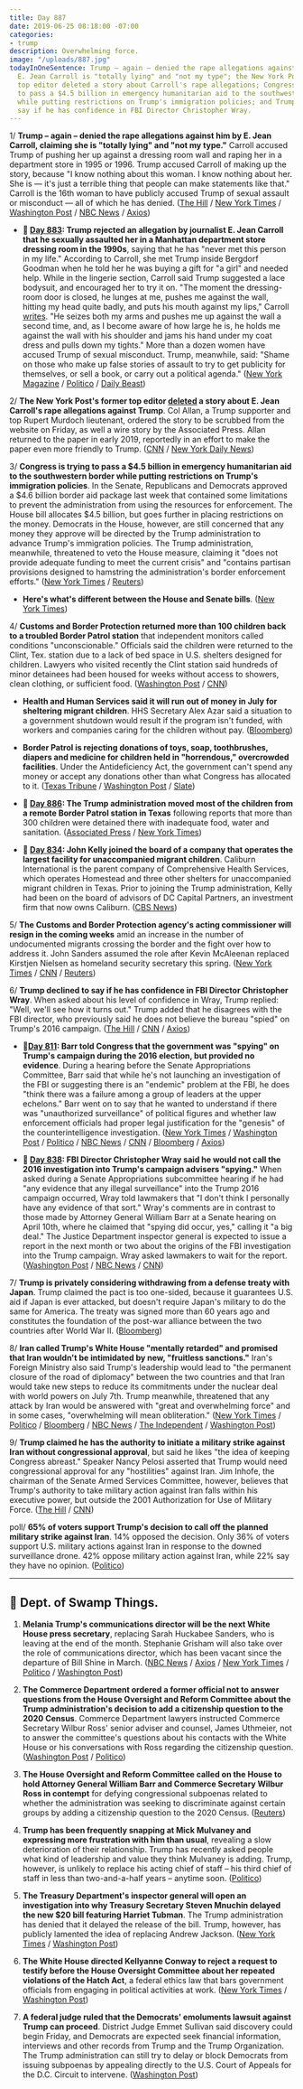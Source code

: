 ```yaml
---
title: Day 887
date: 2019-06-25 08:18:00 -07:00
categories:
- trump
description: Overwhelming force.
image: "/uploads/887.jpg"
todayInOneSentence: Trump – again – denied the rape allegations against him, claiming
  E. Jean Carroll is "totally lying" and "not my type"; the New York Post's former
  top editor deleted a story about Carroll's rape allegations; Congress is trying
  to pass a $4.5 billion in emergency humanitarian aid to the southwestern border
  while putting restrictions on Trump's immigration policies; and Trump declined to
  say if he has confidence in FBI Director Christopher Wray.
---
```


1/ **Trump – again – denied the rape allegations against him by E. Jean Carroll, claiming she is "totally lying" and "not my type."** Carroll accused Trump of pushing her up against a dressing room wall and raping her in a department store in 1995 or 1996. Trump accused Carroll of making up the story, because "I know nothing about this woman. I know nothing about her. She is — it's just a terrible thing that people can make statements like that." Carroll is the 16th woman to have publicly accused Trump of sexual assault or misconduct — all of which he has denied. ([The Hill](https://thehill.com/homenews/administration/450116-trump-vehemently-denies-e-jean-carroll-allegation-shes-not-my-type) / [New York Times](https://www.nytimes.com/2019/06/24/us/politics/jean-carroll-trump.html) / [Washington Post](https://www.washingtonpost.com/politics/trump-accuser-e-jean-carroll-voices-frustration-about-lack-of-consequences-for-repeated-allegations-of-sexual-misconduct/2019/06/24/852905ec-9697-11e9-830a-21b9b36b64ad_story.html) / [NBC News](https://www.nbcnews.com/politics/donald-trump/she-s-not-my-type-trump-says-e-jean-carroll-n1021331) / [Axios](https://www.axios.com/trump-says-he-didnt-rape-author-e-jean-carroll-shes-not-my-type-583e3750-9483-4248-b6dd-a2ea39f0df3d.html))

* **📌 [Day 883](https://whatthefuckjusthappenedtoday.com/2019/06/21/day-883/#4-trump-rejected-an-allegation-by-jo): Trump rejected an allegation by journalist E. Jean Carroll that he sexually assaulted her in a Manhattan department store dressing room in the 1990s**, saying that he has "never met this person in my life." According to Carroll, she met Trump inside Bergdorf Goodman when he told her he was buying a gift for "a girl" and needed help. While in the lingerie section, Carroll said Trump suggested a lace bodysuit, and encouraged her to try it on. "The moment the dressing-room door is closed, he lunges at me, pushes me against the wall, hitting my head quite badly, and puts his mouth against my lips," Carroll [writes](https://www.thecut.com/2019/06/donald-trump-assault-e-jean-carroll-other-hideous-men.html). "He seizes both my arms and pushes me up against the wall a second time, and, as I become aware of how large he is, he holds me against the wall with his shoulder and jams his hand under my coat dress and pulls down my tights." More than a dozen women have accused Trump of sexual misconduct. Trump, meanwhile, said: "Shame on those who make up false stories of assault to try to get publicity for themselves, or sell a book, or carry out a political agenda." ([New York Magazine](https://www.thecut.com/2019/06/donald-trump-assault-e-jean-carroll-other-hideous-men.html) / [Politico](https://www.politico.com/story/2019/06/21/trump-dismisses-new-sexual-assault-allegation-1376698) / [Daily Beast](https://www.thedailybeast.com/e-jean-carroll-trump-sexually-assaulted-me-in-a-bergdorfs-dressing-room))

2/ **The New York Post's former top editor [deleted](https://web.archive.org/web/20190622110250/https://nypost.com/2019/06/22/trump-faces-new-sexual-assault-allegation-issues-denial/) a story about E. Jean Carroll's rape allegations against Trump**. Col Allan, a Trump supporter and top Rupert Murdoch lieutenant, ordered the story to be scrubbed from the website on Friday, as well a wire story by the Associated Press. Allan returned to the paper in early 2019, reportedly in an effort to make the paper even more friendly to Trump. ([CNN](https://www.cnn.com/2019/06/24/media/new-york-post-col-allan-trump/index.html) / [New York Daily News](https://www.nydailynews.com/news/national/ny-new-york-post-rupert-murdoch-donald-trump-20190625-6e5pmsm3mjeqzjqumz23h23a7m-story.html))

3/ **Congress is trying to pass a $4.5 billion in emergency humanitarian aid to the southwestern border while putting restrictions on Trump's immigration policies**. In the Senate, Republicans and Democrats approved a $4.6 billion border aid package last week that contained some limitations to prevent the administration from using the resources for enforcement. The House bill allocates $4.5 billion, but goes further in placing restrictions on the money. Democrats in the House, however, are still concerned that any money they approve will be directed by the Trump administration to advance Trump's immigration policies. The Trump administration, meanwhile, threatened to veto the House measure, claiming it "does not provide adequate funding to meet the current crisis" and "contains partisan provisions designed to hamstring the administration's border enforcement efforts." ([New York Times](https://www.nytimes.com/2019/06/24/us/politics/migrants-emergency-aid-border.html) / [Reuters](https://www.reuters.com/article/us-usa-immigration-aid-idUSKCN1TQ1WR))

* **Here's what's different between the House and Senate bills**. ([New York Times](https://www.nytimes.com/2019/06/24/us/politics/house-senate-border-spending-bills.html))

4/ **Customs and Border Protection returned more than 100 children back to a troubled Border Patrol station** that independent monitors called conditions "unconscionable." Officials said the children were returned to the Clint, Tex. station due to a lack of bed space in U.S. shelters designed for children. Lawyers who visited recently the Clint station said hundreds of minor detainees had been housed for weeks without access to showers, clean clothing, or sufficient food. ([Washington Post](https://www.washingtonpost.com/immigration/us-returns-100-migrant-children-to-overcrowded-border-facility-as-hhs-says-it-is-out-of-space/2019/06/25/397b0cb6-96b6-11e9-830a-21b9b36b64ad_story.html) / [CNN](https://www.cnn.com/2019/06/25/politics/clint-texas-children/index.html))

* **Health and Human Services said it will run out of money in July for sheltering migrant children**. HHS Secretary Alex Azar said a situation to a government shutdown would result if the program isn't funded, with workers and companies caring for the children without pay. ([Bloomberg](https://www.bloomberg.com/news/articles/2019-06-24/azar-says-u-s-is-running-out-of-money-to-shelter-migrant-kids))

* **Border Patrol is rejecting donations of toys, soap, toothbrushes, diapers and medicine for children held in "horrendous," overcrowded facilities**. Under the Antideficiency Act, the government can't spend any money or accept any donations other than what Congress has allocated to it. ([Texas Tribune](https://www.texastribune.org/2019/06/24/texas-border-facility-donations-turned-away/) / [Washington Post](https://www.washingtonpost.com/nation/2019/06/24/conditions-migrant-detention-centers-are-deplorable-trump-pence-blame-democrats/) / [Slate](https://slate.com/news-and-politics/2019/06/border-patrol-refusing-donations-migrant-children-soap-and-toothpaste.html))

* **📌 [Day 886](https://whatthefuckjusthappenedtoday.com/2019/06/24/day-886/#the-trump-administration-moved-most): The Trump administration moved most of the children from a remote Border Patrol station in Texas** following reports that more than 300 children were detained there with inadequate food, water and sanitation. ([Associated Press](https://apnews.com/a7a9acc4c6a546829a258e008d10d705) / [New York Times](https://www.nytimes.com/2019/06/24/us/border-migrant-children-detention-soap.html))

* **📌 [Day 834](https://whatthefuckjusthappenedtoday.com/2019/05/03/day-834/): John Kelly joined the board of a company that operates the largest facility for unaccompanied migrant children**. Caliburn International is the parent company of Comprehensive Health Services, which operates Homestead and three other shelters for unaccompanied migrant children in Texas. Prior to joining the Trump administration, Kelly had been on the board of advisors of DC Capital Partners, an investment firm that now owns Caliburn. ([CBS News](https://www.cbsnews.com/news/john-kelly-joins-board-of-caliburn-international-company-operating-largest-unaccompanied-migrant-children-shelter/))

5/ **The Customs and Border Protection agency's acting commissioner will resign in the coming weeks** amid an increase in the number of undocumented migrants crossing the border and the fight over how to address it. John Sanders assumed the role after Kevin McAleenan replaced Kirstjen Nielsen as homeland security secretary this spring. ([New York Times](https://www.nytimes.com/2019/06/25/us/migrant-children-border.html) / [CNN](https://www.cnn.com/2019/06/25/politics/customs-and-border-protection-john-sanders/index.html) / [Reuters](https://www.reuters.com/article/us-usa-immigration/acting-head-of-u-s-immigration-agency-expected-to-step-down-new-york-times-idUSKCN1TQ290))

6/ **Trump declined to say if he has confidence in FBI Director Christopher Wray**. When asked about his level of confidence in Wray, Trump replied: "Well, we'll see how it turns out." Trump added that he disagrees with the FBI director, who previously said he does not believe the bureau "spied" on Trump's 2016 campaign. ([The Hill](https://thehill.com/homenews/administration/450136-exclusive-trump-declines-to-say-he-has-confidence-in-fbi-director) / [CNN](https://www.cnn.com/2019/06/24/politics/trump-chris-wray-confidence/index.html) / [Axios](https://www.axios.com/trump-confidence-in-fbi-director-no-comment-be5f6d6f-e585-4abe-8e14-04e9743815ba.html))

* **📌[Day 811](https://whatthefuckjusthappenedtoday.com/2019/04/10/day-811/#2-barr-told-congress-that-the-govern): Barr told Congress that the government was "spying" on Trump's campaign during the 2016 election, but provided no evidence**. During a hearing before the Senate Appropriations Committee, Barr said that while he's not launching an investigation of the FBI or suggesting there is an "endemic" problem at the FBI, he does "think there was a failure among a group of leaders at the upper echelons." Barr went on to say that he wanted to understand if there was "unauthorized surveillance" of political figures and whether law enforcement officials had proper legal justification for the "genesis" of the counterintelligence investigation. ([New York Times](https://www.nytimes.com/2019/04/10/us/politics/william-barr-jeffrey-rosen-hearings.html) / [Washington Post](https://www.washingtonpost.com/world/national-security/attorney-general-faces-second-day-of-questioning-about-muellers-report/2019/04/09/362cc648-5b02-11e9-a00e-050dc7b82693_story.html) / [Politico](https://www.politico.com/story/2019/04/10/barr-fbi-spying-trump-campaign-1266531) / [NBC News](https://www.nbcnews.com/politics/congress/barr-says-he-thinks-government-spied-trump-campaign-n992986) / [CNN](https://www.cnn.com/2019/04/10/politics/barr-doj-investiation-fbi-russia/index.html) / [Bloomberg](https://www.bloomberg.com/news/articles/2019-04-10/barr-says-he-s-starting-inquiry-into-spying-against-trump) / [Axios](https://www.axios.com/bill-barr-spying-2016-trump-campaign-1c697d04-7187-4e33-b8b2-4cbce62da868.html))

* **📌 [Day 838](https://whatthefuckjusthappenedtoday.com/2019/05/07/day-838/#2-fbi-director-christopher-wray-said): FBI Director Christopher Wray said he would not call the 2016 investigation into Trump's campaign advisers "spying."** When asked during a Senate Appropriations subcommittee hearing if he had "any evidence that any illegal surveillance" into the Trump 2016 campaign occurred, Wray told lawmakers that "I don't think I personally have any evidence of that sort." Wray's comments are in contrast to those made by Attorney General William Barr at a Senate hearing on April 10th, where he claimed that "spying did occur, yes," calling it "a big deal." The Justice Department inspector general is expected to issue a report in the next month or two about the origins of the FBI investigation into the Trump campaign. Wray asked lawmakers to wait for the report. ([Washington Post](https://www.washingtonpost.com/world/national-security/fbi-director-tells-congress-he-has-no-evidence-of-spying-on-trump-campaign/2019/05/07/075e6f3a-70cc-11e9-9f06-5fc2ee80027a_story.html) / [NBC News](https://www.nbcnews.com/politics/white-house/fbi-chief-wray-says-spying-didn-t-occur-trump-campaign-n1002806) / [CNN](https://www.cnn.com/2019/05/07/politics/wray-senate-hearing-spying/index.html))

7/ **Trump is privately considering withdrawing from a defense treaty with Japan**. Trump claimed the pact is too one-sided, because it guarantees U.S. aid if Japan is ever attacked, but doesn't require Japan's military to do the same for America. The treaty was signed more than 60 years ago and constitutes the foundation of the post-war alliance between the two countries after World War II. ([Bloomberg](https://www.bloomberg.com/news/articles/2019-06-25/trump-muses-privately-about-ending-postwar-japan-defense-pact))

8/ **Iran called Trump's White House "mentally retarded" and promised that Iran wouldn't be intimidated by new, "fruitless sanctions."** Iran's Foreign Ministry also said Trump's leadership would lead to "the permanent closure of the road of diplomacy" between the two countries and that Iran would take new steps to reduce its commitments under the nuclear deal with world powers on July 7th. Trump meanwhile, threatened that any attack by Iran would be answered with "great and overwhelming force" and in some cases, "overwhelming will mean obliteration." ([New York Times](https://www.nytimes.com/2019/06/25/world/middleeast/iran-rouhani-us-sanctions.html) / [Politico](https://www.politico.com/story/2019/06/25/iran-says-white-house-sanctions-1380320) / [Bloomberg](https://www.bloomberg.com/news/articles/2019-06-25/trump-says-u-s-will-use-overwhelming-force-if-iran-attacks) / [NBC News](https://www.nbcnews.com/news/world/iran-says-new-sanctions-mean-end-diplomacy-n1021311) / [The Independent](https://www.independent.co.uk/news/world/middle-east/iran-us-sanctions-trump-ali-khamenei-nuclear-deal-middle-east-a8973316.html) / [Washington Post](https://www.washingtonpost.com/world/iran-says-path-to-diplomacypermanently-closed-following-us-sanctions/2019/06/25/636b48e6-96b7-11e9-9a16-dc551ea5a43b_story.html?utm_term=.8f974a4074bf))

9/ **Trump claimed he has the authority to initiate a military strike against Iran without congressional approval**, but said he likes "the idea of keeping Congress abreast." Speaker Nancy Pelosi asserted that Trump would need congressional approval for any "hostilities" against Iran. Jim Inhofe, the chairman of the Senate Armed Services Committee, however, believes that Trump's authority to take military action against Iran falls within his executive power, but outside the 2001 Authorization for Use of Military Force. ([The Hill](https://thehill.com/homenews/administration/450117-trump-i-do-not-need-congressional-approval-to-strike-iran) / [CNN](https://www.cnn.com/2019/06/24/politics/trump-congressional-approval-iran/index.html))

poll/ **65% of voters support Trump's decision to call off the planned military strike against Iran**. 14% opposed the decision. Only 36% of voters support U.S. military actions against Iran in response to the downed surveillance drone. 42% oppose military action against Iran, while 22% say they have no opinion. ([Politico](https://www.politico.com/story/2019/06/25/trump-iran-poll-1378852))

---

## 🐊 Dept. of Swamp Things.

1. **Melania Trump's communications director will be the next White House press secretary**, replacing Sarah Huckabee Sanders, who is leaving at the end of the month. Stephanie Grisham will also take over the role of communications director, which has been vacant since the departure of Bill Shine in March. ([NBC News](https://www.nbcnews.com/politics/donald-trump/stephanie-grisham-named-new-white-house-press-secretary-n1021536) / [Axios](https://www.axios.com/melania-trump-spokeswoman-white-house-press-secretary-e5c58acc-5f1f-40f4-8588-bec45d9fe340.html) / [New York Times](https://www.nytimes.com/2019/06/25/us/politics/stephanie-grisham-press-secretary.html) / [Politico](https://www.politico.com/story/2019/06/25/melania-trumps-senior-aide-to-replace-sarah-sanders-1382203) / [Washington Post](https://www.washingtonpost.com/politics/first-ladys-communications-director-to-succeed-sarah-sanders-as-white-house-press-secretary/2019/06/25/f0da72cc-9768-11e9-916d-9c61607d8190_story.html))

2. **The Commerce Department ordered a former official not to answer questions from the House Oversight and Reform Committee about the Trump administration's decision to add a citizenship question to the 2020 Census**. Commerce Department lawyers instructed Commerce Secretary Wilbur Ross' senior adviser and counsel, James Uthmeier, not to answer the committee's questions about his contacts with the White House or his conversations with Ross regarding the citizenship question. ([Washington Post](https://www.washingtonpost.com/politics/former-top-commerce-aide-says-he-was-directed-by-ross-to-add-census-citizenship-question/2019/06/24/4ba75f2c-96d2-11e9-916d-9c61607d8190_story.html) / [Politico](https://www.politico.com/story/2019/06/25/commerce-house-panel-questions-1380209))

3. **The House Oversight and Reform Committee called on the House to hold Attorney General William Barr and Commerce Secretary Wilbur Ross in contempt** for defying congressional subpoenas related to whether the administration was seeking to discriminate against certain groups by adding a citizenship question to the 2020 Census. ([Reuters](https://www.reuters.com/article/us-usa-trump-congress-census-idUSKCN1TQ16P))

4. **Trump has been frequently snapping at Mick Mulvaney and expressing more frustration with him than usual**, revealing a slow deterioration of their relationship. Trump has recently asked people what kind of leadership and value they think Mulvaney is adding. Trump, however, is unlikely to replace his acting chief of staff – his third chief of staff in less than two-and-a-half years – anytime soon. ([Politico](https://www.politico.com/story/2019/06/25/trump-mick-mulvaney-white-house-1379594))

5. **The Treasury Department's inspector general will open an investigation into why Treasury Secretary Steven Mnuchin delayed the new $20 bill featuring Harriet Tubman**. The Trump administration has denied that it delayed the release of the bill. Trump, however, has publicly lamented the idea of replacing Andrew Jackson. ([New York Times](https://www.nytimes.com/2019/06/24/us/politics/Harriet-Tubman-20-bill.html) / [Washington Post](https://www.washingtonpost.com/business/2019/06/24/inspector-general-probe-trump-administrations-handling-harriet-tubman-bill/))

6. **The White House directed Kellyanne Conway to reject a request to testify before the House Oversight Committee about her repeated violations of the Hatch Act**, a federal ethics law that bars government officials from engaging in political activities at work. ([New York Times](https://www.nytimes.com/2019/06/24/us/politics/kellyanne-conway-oversight-testimony.html) / [Washington Post](https://www.washingtonpost.com/politics/kellyanne-conway-says-democrats-seeking-testimony-on-hatch-act-violations-are-retaliating-against-her-politically/2019/06/24/9398d3ea-9689-11e9-830a-21b9b36b64ad_story.html))

7. **A federal judge ruled that the Democrats' emoluments lawsuit against Trump can proceed**. District Judge Emmet Sullivan said discovery could begin Friday, and Democrats are expected seek financial information, interviews and other records from Trump and the Trump Organization. The Trump administration can still try to delay or block Democrats from issuing subpoenas by appealing directly to the U.S. Court of Appeals for the D.C. Circuit to intervene. ([Washington Post](https://www.washingtonpost.com/local/legal-issues/democrats-emoluments-lawsuit-against-president-trump-can-proceed-federal-judge-rules/2019/06/25/73bcc6ac-8b95-11e9-adf3-f70f78c156e8_story.html))